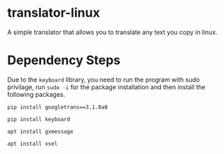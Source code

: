 # translator-linux
A simple translator that allows you to translate any text you copy in linux.

# Dependency Steps
Due to the `keyboard` library, you need to run the program with sudo privilage, run `sudo -i` for the package installation and then install the following packages.

`pip install googletrans==3.1.0a0`

`pip install keyboard`

`apt install gxmessage`

`apt install xsel`
